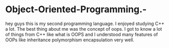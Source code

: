 # Object-Oriented-Programming.-
hey guys this is my second programming language. I enjoyed studying C++ a lot. The best thing about me was the concept of oops. I got to know a lot of things from C++ like what is OOPS and I understood many features of OOPs like inheritance polymorphism encapsulation very well.
